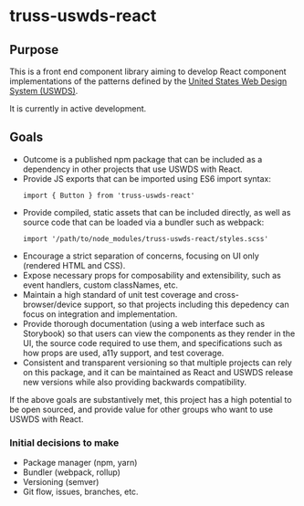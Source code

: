 # truss-uswds-react

## Purpose

This is a front end component library aiming to develop React component implementations of the patterns defined by the [United States Web Design System (USWDS)](https://designsystem.digital.gov/).

It is currently in active development.

## Goals
- Outcome is a published npm package that can be included as a dependency in other projects that use USWDS with React.
- Provide JS exports that can be imported using ES6 import syntax:
  ```
  import { Button } from 'truss-uswds-react'
  ```
- Provide compiled, static assets that can be included directly, as well as source code that can be loaded via a bundler such as webpack:
  ```
  import '/path/to/node_modules/truss-uswds-react/styles.scss'
  ```
- Encourage a strict separation of concerns, focusing on UI only (rendered HTML and CSS).
- Expose necessary props for composability and extensibility, such as event handlers, custom classNames, etc.
- Maintain a high standard of unit test coverage and cross-browser/device support, so that projects including this depedency can focus on integration and implementation.
- Provide thorough documentation (using a web interface such as Storybook) so that users can view the components as they render in the UI, the source code required to use them, and specifications such as how props are used, a11y support, and test coverage.
- Consistent and transparent versioning so that multiple projects can rely on this package, and it can be maintained as React and USWDS release new versions while also providing backwards compatibility.

If the above goals are substantively met, this project has a high potential to be open sourced, and provide value for other groups who want to use USWDS with React.

### Initial decisions to make
- Package manager (npm, yarn)
- Bundler (webpack, rollup)
- Versioning (semver)
- Git flow, issues, branches, etc.